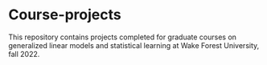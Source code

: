 # Course-projects
This repository contains projects completed for graduate courses on generalized linear models and statistical learning at Wake Forest University, fall 2022.
